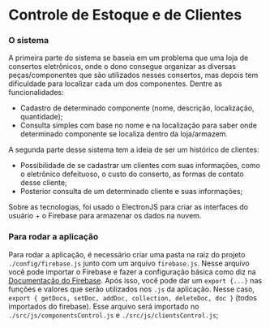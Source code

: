 # Controle de Estoque e de Clientes

### O sistema

A primeira parte do sistema se baseia em um problema que uma loja de consertos eletrônicos, onde o dono consegue organizar as diversas peças/componentes que são utilizados nesses consertos, mas depois tem dificuldade para localizar cada um dos componentes. Dentre as funcionalidades:
- Cadastro de determinado componente (nome, descrição, localização, quantidade); 
- Consulta simples  com base no nome e na localização para saber onde determinado componente se localiza dentro da loja/armazem.

A segunda parte desse sistema tem a ideia de ser um histórico de clientes:
- Possibilidade de se cadastrar um clientes com suas informações, como o eletrônico defeituoso, o custo do conserto, as formas de contato desse cliente;
- Posterior consulta de um determinado cliente e suas informações;

Sobre as tecnologias, foi usado o ElectronJS para criar as interfaces do usuário + o Firebase para armazenar os dados na nuvem.

### Para rodar a aplicação

Para rodar a aplicação, é necessário criar uma pasta na raiz do projeto `./config/firebase.js` junto com um arquivo `firebase.js`. Nesse arquivo você pode importar o Firebase e fazer a configuração básica como diz na [Documentação do Firebase](https://firebase.google.com/docs/web/setup#add-sdks-initialize). Após isso, você pode dar um `export {...}` nas funções e valores que serão utilizados nos `.js` da aplicação. Nesse caso, `export { getDocs, setDoc, addDoc, collection, deleteDoc, doc }` (todos importados do firebase). Esse arquivo será importado no `./src/js/componentsControl.js` e `./src/js/clientsControl.js`;
